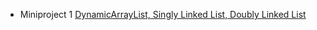 - Miniproject 1 [DynamicArrayList, Singly Linked List, Doubly Linked List](https://github.com/natomkul/Struktury-Danych/tree/natomkul-miniprojekt-1)
